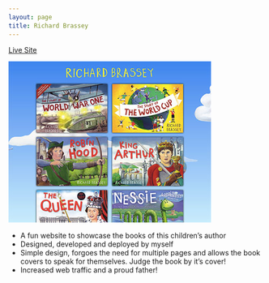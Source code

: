 ```yaml
---
layout: page
title: Richard Brassey
---
```


<a href="http://www.richardbrassey.com" title="Richard Brassey" rel="external">Live Site</a>

<div class="image-wrap">
	<img src="/images/richardbrassey-preview.jpg" title="Richard Brassey Preview" alt="Richard Brassey Preview">
</div>

* A fun website to showcase the books of this children’s author
* Designed, developed and deployed by myself
* Simple design, forgoes the need for multiple pages and allows the book covers to speak for themselves. Judge the book by it’s cover!
* Increased web traffic and a proud father!
